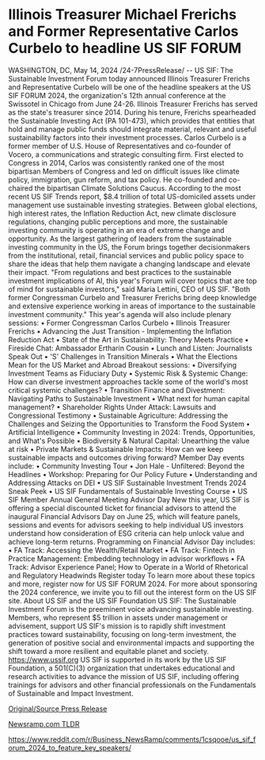 # Illinois Treasurer Michael Frerichs and Former Representative Carlos Curbelo to headline US SIF FORUM

WASHINGTON, DC, May 14, 2024 /24-7PressRelease/ -- US SIF: The Sustainable Investment Forum today announced Illinois Treasurer Frerichs and Representative Curbelo will be one of the headline speakers at the US SIF FORUM 2024, the organization's 12th annual conference at the Swissotel in Chicago from June 24-26.  Illinois Treasurer Frerichs has served as the state's treasurer since 2014. During his tenure, Frerichs spearheaded the Sustainable Investing Act (PA 101-473), which provides that entities that hold and manage public funds should integrate material, relevant and useful sustainability factors into their investment processes.  Carlos Curbelo is a former member of U.S. House of Representatives and co-founder of Vocero, a communications and strategic consulting firm. First elected to Congress in 2014, Carlos was consistently ranked one of the most bipartisan Members of Congress and led on difficult issues like climate policy, immigration, gun reform, and tax policy. He co-founded and co-chaired the bipartisan Climate Solutions Caucus.   According to the most recent US SIF Trends report, $8.4 trillion of total US-domiciled assets under management use sustainable investing strategies.  Between global elections, high interest rates, the Inflation Reduction Act, new climate disclosure regulations, changing public perceptions and more, the sustainable investing community is operating in an era of extreme change and opportunity. As the largest gathering of leaders from the sustainable investing community in the US, the Forum brings together decisionmakers from the institutional, retail, financial services and public policy space to share the ideas that help them navigate a changing landscape and elevate their impact.  "From regulations and best practices to the sustainable investment implications of AI, this year's Forum will cover topics that are top of mind for sustainable investors," said Maria Lettini, CEO of US SIF. "Both former Congressman Curbelo and Treasurer Frerichs bring deep knowledge and extensive experience working in areas of importance to the sustainable investment community."  This year's agenda will also include plenary sessions: •	Former Congressman Carlos Curbelo •	Illinois Treasurer Frerichs  •	Advancing the Just Transition - Implementing the Inflation Reduction Act  •	State of the Art in Sustainability: Theory Meets Practice  •	Fireside Chat: Ambassador Ertharin Cousin •	Lunch and Listen: Journalists Speak Out •	'S' Challenges in Transition Minerals •	What the Elections Mean for the US Market and Abroad  Breakout sessions: •	Diversifying Investment Teams as Fiduciary Duty •	Systemic Risk & Systemic Change: How can diverse investment approaches tackle some of the world's most critical systemic challenges?  •	Transition Finance and Divestment: Navigating Paths to Sustainable Investment  •	What next for human capital management? •	Shareholder Rights Under Attack: Lawsuits and Congressional Testimony •	Sustainable Agriculture: Addressing the Challenges and Seizing the Opportunities to Transform the Food System •	Artificial Intelligence •	Community Investing in 2024: Trends, Opportunities, and What's Possible •	Biodiversity & Natural Capital: Unearthing the value at risk  •	Private Markets & Sustainable Impacts: How can we keep sustainable impacts and outcomes driving forward?  Member Day events include: •	Community Investing Tour •	Jon Hale - Unfiltered: Beyond the Headlines •	Workshop: Preparing for Our Policy Future  •	Understanding and Addressing Attacks on DEI •	US SIF Sustainable Investment Trends 2024 Sneak Peek •	US SIF Fundamentals of Sustainable Investing Course •	US SIF Member Annual General Meeting  Advisor Day  New this year, US SIF is offering a special discounted ticket for financial advisors to attend the inaugural Financial Advisors Day on June 25, which will feature panels, sessions and events for advisors seeking to help individual US investors understand how consideration of ESG criteria can help unlock value and achieve long-term returns.  Programming on Financial Advisor Day includes: •	FA Track: Accessing the Wealth/Retail Market •	FA Track: Fintech in Practice Management: Embedding technology in advisor workflows •	FA Track: Advisor Experience Panel; How to Operate in a World of Rhetorical and Regulatory Headwinds  Register today  To learn more about these topics and more, register now for US SIF FORUM 2024. For more about sponsoring the 2024 conference, we invite you to fill out the interest form on the US SIF site.  About US SIF and the US SIF Foundation    US SIF: The Sustainable Investment Forum is the preeminent voice advancing sustainable investing. Members, who represent $5 trillion in assets under management or advisement, support US SIF's mission is to rapidly shift investment practices toward sustainability, focusing on long-term investment, the generation of positive social and environmental impacts and supporting the shift toward a more resilient and equitable planet and society. https://www.ussif.org  US SIF is supported in its work by the US SIF Foundation, a 501(C)(3) organization that undertakes educational and research activities to advance the mission of US SIF, including offering trainings for advisors and other financial professionals on the Fundamentals of Sustainable and Impact Investment. 

[Original/Source Press Release](https://www.24-7pressrelease.com/press-release/510878/illinois-treasurer-michael-frerichs-and-former-representative-carlos-curbelo-to-headline-us-sif-forum)
                    

[Newsramp.com TLDR](None) 

https://www.reddit.com/r/Business_NewsRamp/comments/1csqooe/us_sif_forum_2024_to_feature_key_speakers/